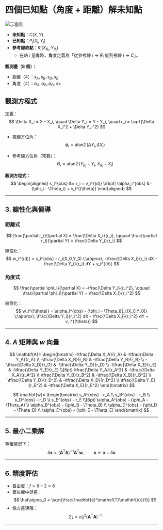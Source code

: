 # 四個已知點（角度 + 距離）解未知點
![示意圖](images/diagram.png)

- **未知點**：$C(X,Y)$  
- **已知點**：$P_i(X_i,Y_i)$  
- **參考線終點**：$R_i(X_{R_i},Y_{R_i})$  
  - 在站 $i$ 量角時，角度定義為「從參考線 $i\to R_i$ 旋到視線 $i\to C$」。

**觀測量（8 個）：**
- 距離（4）：$s_A,s_B,s_D,s_E$  
- 角度（4）：$\alpha_A,\alpha_B,\alpha_D,\alpha_E$

## 觀測方程式

定義：
$$
\Delta X_i = X - X_i, \quad 
\Delta Y_i = Y - Y_i, \quad 
r_i = \sqrt{\Delta X_i^2 + \Delta Y_i^2}
$$

- 視線方位角：
$$
\phi_i = \operatorname{atan2}(\Delta Y_i,\Delta X_i)
$$

- 參考線方位角（常數）：
$$
\Theta_i = \operatorname{atan2}(Y_{R_i}-Y_i,\;X_{R_i}-X_i)
$$

**觀測方程式：**
$$
\begin{aligned}
s_i^{obs} &= r_i + v_i^{(d)} \\[6pt]
\alpha_i^{obs} &= (\phi_i - \Theta_i) + v_i^{(\theta)}
\end{aligned}
$$

---

## 3. 線性化與偏導

### 距離式
$$
\frac{\partial r_i}{\partial X} = \frac{\Delta X_i}{r_i}, \qquad
\frac{\partial r_i}{\partial Y} = \frac{\Delta Y_i}{r_i}
$$

線性化：
$$
w_i^{(d)} = s_i^{obs} - r_i(X_0,Y_0) \;\approx\; -\frac{\Delta X_i}{r_i} dX - \frac{\Delta Y_i}{r_i} dY + v_i^{(d)}
$$

### 角度式
$$
\frac{\partial \phi_i}{\partial X} = -\frac{\Delta Y_i}{r_i^2}, \qquad
\frac{\partial \phi_i}{\partial Y} = \frac{\Delta X_i}{r_i^2}
$$

線性化：
$$
w_i^{(\theta)} = \alpha_i^{obs} - (\phi_i - \Theta_i)|_{(X_0,Y_0)} \;\approx\; \frac{\Delta Y_i}{r_i^2} dX - \frac{\Delta X_i}{r_i^2} dY + v_i^{(\theta)}
$$

---

## 4. $A$ 矩陣與 $w$ 向量

$$
\mathbf{A}=
\begin{bmatrix}
-\tfrac{\Delta X_A}{r_A} & -\tfrac{\Delta Y_A}{r_A} \\
-\tfrac{\Delta X_B}{r_B} & -\tfrac{\Delta Y_B}{r_B} \\
-\tfrac{\Delta X_D}{r_D} & -\tfrac{\Delta Y_D}{r_D} \\
-\tfrac{\Delta X_E}{r_E} & -\tfrac{\Delta Y_E}{r_E} \\[6pt]
\tfrac{\Delta Y_A}{r_A^2} & -\tfrac{\Delta X_A}{r_A^2} \\
\tfrac{\Delta Y_B}{r_B^2} & -\tfrac{\Delta X_B}{r_B^2} \\
\tfrac{\Delta Y_D}{r_D^2} & -\tfrac{\Delta X_D}{r_D^2} \\
\tfrac{\Delta Y_E}{r_E^2} & -\tfrac{\Delta X_E}{r_E^2}
\end{bmatrix}
$$

$$
\mathbf{w}=
\begin{bmatrix}
s_A^{obs} - r_A \\
s_B^{obs} - r_B \\
s_D^{obs} - r_D \\
s_E^{obs} - r_E \\[6pt]
\alpha_A^{obs} - (\phi_A - \Theta_A) \\
\alpha_B^{obs} - (\phi_B - \Theta_B) \\
\alpha_D^{obs} - (\phi_D - \Theta_D) \\
\alpha_E^{obs} - (\phi_E - \Theta_E)
\end{bmatrix}
$$

---

## 5. 最小二乘解

等權情況下：
$$
\delta \mathbf{x} = (\mathbf{A}^\mathsf{T}\mathbf{A})^{-1}\mathbf{A}^\mathsf{T}\mathbf{w}, \qquad
\mathbf{x} \leftarrow \mathbf{x} + \delta\mathbf{x}
$$

---

## 6. 精度評估

- 自由度：$f = 8 - 2 = 6$  
- 單位權中誤差：
$$
\hat\sigma_0 = \sqrt{\frac{\mathbf{e}^\mathsf{T}\mathbf{e}}{f}}
$$
- 協方差矩陣：
$$
\Sigma_{\hat x} = \hat\sigma_0^2 (\mathbf{A}^\mathsf{T}\mathbf{A})^{-1}
$$

---